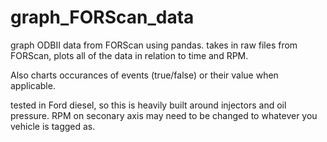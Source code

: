 # graph_FORScan_data
graph ODBII data from FORScan using pandas.  takes in raw files from FORScan, plots all of the data in relation to time and RPM.  

Also charts occurances of events (true/false) or their value when applicable.  

tested in Ford diesel, so this is heavily built around injectors and oil pressure.  RPM on seconary axis may need to be changed to whatever you vehicle is tagged as.
